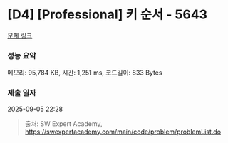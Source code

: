# [D4] [Professional] 키 순서 - 5643 

[문제 링크](https://swexpertacademy.com/main/code/problem/problemDetail.do?contestProbId=AWXQsLWKd5cDFAUo) 

### 성능 요약

메모리: 95,784 KB, 시간: 1,251 ms, 코드길이: 833 Bytes

### 제출 일자

2025-09-05 22:28



> 출처: SW Expert Academy, https://swexpertacademy.com/main/code/problem/problemList.do